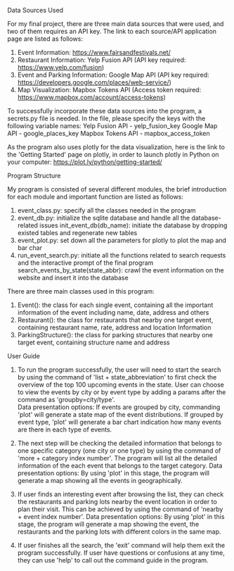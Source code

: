 Data Sources Used

For my final project, there are three main data sources that were used, and two of them requires an API key. The link to each source/API application page are listed as follows:
  1. Event Information: https://www.fairsandfestivals.net/
  2. Restaurant Information: Yelp Fusion API (API key required: https://www.yelp.com/fusion)
  3. Event and Parking Information: Google Map API (API key required: https://developers.google.com/places/web-service/)
  4. Map Visualization: Mapbox Tokens API (Access token required: https://www.mapbox.com/account/access-tokens)

To successfully incorporate these data sources into the program, a secrets.py file is needed. In the file, please specify the keys with the following variable names:
  Yelp Fusion API - yelp_fusion_key
  Google Map API - google_places_key
  Mapbox Tokens API - mapbox_access_token

As the program also uses plotly for the data visualization, here is the link to the 'Getting Started' page on plotly, in order to launch plotly in Python on your computer: https://plot.ly/python/getting-started/



Program Structure

My program is consisted of several different modules, the brief introduction for each module and important function are listed as follows:
  1. event_class.py: specify all the classes needed in the program
  2. event_db.py: initialize the sqlite database and handle all the database-related issues
     init_event_db(db_name): initiate the database by dropping existed tables and regenerate new tables
  3. event_plot.py: set down all the parameters for plotly to plot the map and bar char
  4. run_event_search.py: initiate all the functions related to search requests and the interactive prompt of the final program
     search_events_by_state(state_abbr): crawl the event information on the website and insert it into the database

There are three main classes used in this program:
  1. Event(): the class for each single event, containing all the important information of the event including name, date, address and others
  2. Restaurant(): the class for restaurants that nearby one target event, containing restaurant name, rate, address and location Information
  3. ParkingStructure(): the class for parking structures that nearby one target event, containing structure name and address


User Guide

1. To run the program successfully, the user will need to start the search by using the command of 'list + state_abbreviation' to first check the overview of the top 100 upcoming events in the state. User can choose to view the events by city or by event type by adding a params after the command as 'groupby=city/type'.   
Data presentation options: If events are grouped by city, commanding 'plot' will generate a state map of the event distributions. If grouped by event type, 'plot' will generate a bar chart indication how many events are there in each type of events.

2. The next step will be checking the detailed information that belongs to one specific category (one city or one type) by using the command of 'more + category index number'. The program will list all the detailed information of the each event that belongs to the target category.
Data presentation options: By using 'plot' in this stage, the program will generate a map showing all the events in geographically.

3. If user finds an interesting event after browsing the list, they can check the restaurants and parking lots nearby the event location in order to plan their visit. This can be achieved by using the command of 'nearby + event index number'.
Data presentation options: By using 'plot' in this stage, the program will generate a map showing the event, the restaurants and the parking lots with different colors in the same map.

4. If user finishes all the search, the 'exit' command will help them exit the program successfully. If user have questions or confusions at any time, they can use 'help' to call out the command guide in the program.
